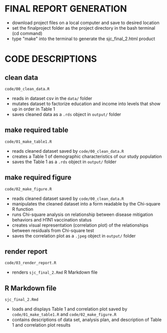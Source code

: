 # FINAL REPORT GENERATION

- download project files on a local computer and save to desired location
- set the finalproject folder as the project directory in the bash terminal (cd command)
- type "make" into the terminal to generate the sjc_final_2.html product

# CODE DESCRIPTIONS

## clean data
`code/00_clean_data.R`
- reads in dataset csv in the `data/` folder
- mutates dataset to factorize education and income into levels that show up in order in Table 1
- saves cleaned data as a `.rds` object in `output/` folder

## make required table
`code/01_make_table1.R` 
- reads cleaned dataset saved by `code/00_clean_data.R`
- creates a Table 1 of demographic characteristics of our study population
- saves the Table 1 as a `.rds` object in `output/` folder

## make required figure
`code/02_make_figure.R`
- reads cleaned dataset saved by `code/00_clean_data.R`
- manipulates the cleaned dataset into a form readable by the Chi-square R function
- runs Chi-square analysis on relationship between disease mitigation behaviors and H1N1 vaccination status
- creates visual representation (correlation plot) of the relationships between residuals from Chi-square test
- saves the correlation plot as a `.jpeg` object in `output/` folder

## render report
`code/03_render_report.R`
- renders `sjc_final_2.Rmd` R Markdown file

## R Markdown file
`sjc_final_2.Rmd`
- loads and displays Table 1 and correlation plot saved by `code/01_make_table1.R` and `code/02_make_figure.R`
- contains descriptions of data set, analysis plan, and description of Table 1 and correlation plot results